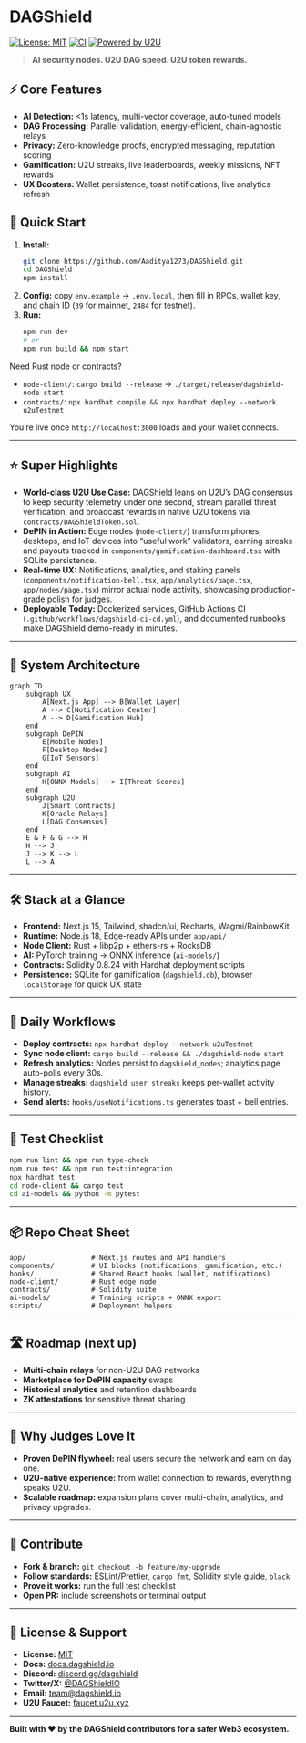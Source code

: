 # DAGShield

[![License: MIT](https://img.shields.io/badge/License-MIT-yellow.svg)](LICENSE)
[![CI](https://github.com/Aaditya1273/DAGShield/actions/workflows/dagshield-ci-cd.yml/badge.svg)](https://github.com/Aaditya1273/DAGShield/actions/workflows/dagshield-ci-cd.yml)
[![Powered by U2U](https://img.shields.io/badge/Powered%20by-U2U%20Network-blue)](https://u2u.xyz)

> **AI security nodes. U2U DAG speed. U2U token rewards.**

## ⚡ Core Features

- **AI Detection:** <1s latency, multi-vector coverage, auto-tuned models
- **DAG Processing:** Parallel validation, energy-efficient, chain-agnostic relays
- **Privacy:** Zero-knowledge proofs, encrypted messaging, reputation scoring
- **Gamification:** U2U streaks, live leaderboards, weekly missions, NFT rewards
- **UX Boosters:** Wallet persistence, toast notifications, live analytics refresh

## 🚀 Quick Start

1. **Install:**
   ```bash
   git clone https://github.com/Aaditya1273/DAGShield.git
   cd DAGShield
   npm install
   ```
2. **Config:** copy `env.example` → `.env.local`, then fill in RPCs, wallet key, and chain ID (`39` for mainnet, `2484` for testnet).
3. **Run:**
   ```bash
   npm run dev
   # or
   npm run build && npm start
   ```

Need Rust node or contracts?
- `node-client/`: `cargo build --release` → `./target/release/dagshield-node start`
- `contracts/`: `npx hardhat compile && npx hardhat deploy --network u2uTestnet`

You’re live once `http://localhost:3000` loads and your wallet connects.

---

## ⭐ Super Highlights

- **World-class U2U Use Case:** DAGShield leans on U2U’s DAG consensus to keep security telemetry under one second, stream parallel threat verification, and broadcast rewards in native U2U tokens via `contracts/DAGShieldToken.sol`.
- **DePIN in Action:** Edge nodes (`node-client/`) transform phones, desktops, and IoT devices into “useful work” validators, earning streaks and payouts tracked in `components/gamification-dashboard.tsx` with SQLite persistence.
- **Real-time UX:** Notifications, analytics, and staking panels (`components/notification-bell.tsx`, `app/analytics/page.tsx`, `app/nodes/page.tsx`) mirror actual node activity, showcasing production-grade polish for judges.
- **Deployable Today:** Dockerized services, GitHub Actions CI (`.github/workflows/dagshield-ci-cd.yml`), and documented runbooks make DAGShield demo-ready in minutes.

---

## 🧭 System Architecture

```mermaid
graph TD
    subgraph UX
        A[Next.js App] --> B[Wallet Layer]
        A --> C[Notification Center]
        A --> D[Gamification Hub]
    end
    subgraph DePIN
        E[Mobile Nodes]
        F[Desktop Nodes]
        G[IoT Sensors]
    end
    subgraph AI
        H[ONNX Models] --> I[Threat Scores]
    end
    subgraph U2U
        J[Smart Contracts]
        K[Oracle Relays]
        L[DAG Consensus]
    end
    E & F & G --> H
    H --> J
    J --> K --> L
    L --> A
```

---

## 🛠 Stack at a Glance
- **Frontend:** Next.js 15, Tailwind, shadcn/ui, Recharts, Wagmi/RainbowKit
- **Runtime:** Node.js 18, Edge-ready APIs under `app/api/`
- **Node Client:** Rust + libp2p + ethers-rs + RocksDB
- **AI:** PyTorch training → ONNX inference (`ai-models/`)
- **Contracts:** Solidity 0.8.24 with Hardhat deployment scripts
- **Persistence:** SQLite for gamification (`dagshield.db`), browser `localStorage` for quick UX state

---

## 🔁 Daily Workflows
- **Deploy contracts:** `npx hardhat deploy --network u2uTestnet`
- **Sync node client:** `cargo build --release && ./dagshield-node start`
- **Refresh analytics:** Nodes persist to `dagshield_nodes`; analytics page auto-polls every 30s.
- **Manage streaks:** `dagshield_user_streaks` keeps per-wallet activity history.
- **Send alerts:** `hooks/useNotifications.ts` generates toast + bell entries.

---

## 🧪 Test Checklist
```bash
npm run lint && npm run type-check
npm run test && npm run test:integration
npx hardhat test
cd node-client && cargo test
cd ai-models && python -m pytest
```

---

## 📦 Repo Cheat Sheet
```text
app/                # Next.js routes and API handlers
components/         # UI blocks (notifications, gamification, etc.)
hooks/              # Shared React hooks (wallet, notifications)
node-client/        # Rust edge node
contracts/          # Solidity suite
ai-models/          # Training scripts + ONNX export
scripts/            # Deployment helpers
```

---

## 🛣 Roadmap (next up)
- **Multi-chain relays** for non-U2U DAG networks
- **Marketplace for DePIN capacity** swaps
- **Historical analytics** and retention dashboards
- **ZK attestations** for sensitive threat sharing

---

## 🧠 Why Judges Love It
- **Proven DePIN flywheel:** real users secure the network and earn on day one.
- **U2U-native experience:** from wallet connection to rewards, everything speaks U2U.
- **Scalable roadmap:** expansion plans cover multi-chain, analytics, and privacy upgrades.

---

## 🤝 Contribute
- **Fork & branch:** `git checkout -b feature/my-upgrade`
- **Follow standards:** ESLint/Prettier, `cargo fmt`, Solidity style guide, `black`
- **Prove it works:** run the full test checklist
- **Open PR:** include screenshots or terminal output

---

## 📄 License & Support
- **License:** [MIT](LICENSE)
- **Docs:** [docs.dagshield.io](https://docs.dagshield.io)
- **Discord:** [discord.gg/dagshield](https://discord.gg/dagshield)
- **Twitter/X:** [@DAGShieldIO](https://twitter.com/DAGShieldIO)
- **Email:** team@dagshield.io
- **U2U Faucet:** [faucet.u2u.xyz](https://faucet.u2u.xyz)

---

**Built with ❤️ by the DAGShield contributors for a safer Web3 ecosystem.**
